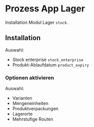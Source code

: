 # Prozess App Lager
Installation Modul Lager `stock`.

## Installation
Auswahl:
* Stock enterprise `stock_enterprise`
* Produkt-Ablaufdatum `product_expiry`

### Optionen aktivieren

Auswahl:
* Varianten
* Mengeneinheiten
* Produktverpackungen
* Lagerorte
* Mehrstufige Routen
